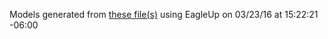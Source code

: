 Models generated from [these file(s)](https://raw.github.com/sparkfun/MPU-9150_Breakout/ec74536b7178e422a0e76cd3beac0497361280f1/hardware/mpu-9150_breakout.brd) using EagleUp on 03/23/16 at 15:22:21 -06:00
